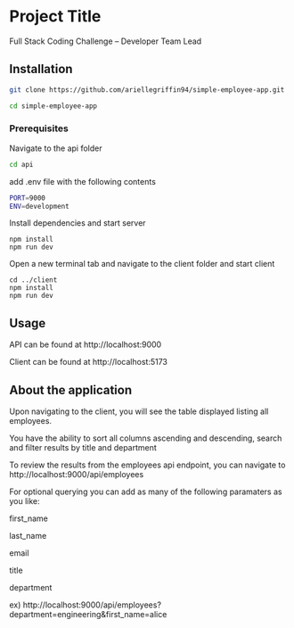 # Project Title

Full Stack Coding Challenge – Developer Team Lead

## Installation

```bash
git clone https://github.com/ariellegriffin94/simple-employee-app.git

cd simple-employee-app
```

### Prerequisites

Navigate to the api folder
```bash
cd api
```
add .env file with the following contents
```bash
PORT=9000
ENV=development
```
Install dependencies and start server
```
npm install
npm run dev
```

Open a new terminal tab and navigate to the client folder and start client
```
cd ../client
npm install
npm run dev
```

## Usage

API can be found at http://localhost:9000

Client can be found at http://localhost:5173

## About the application

Upon navigating to the client, you will see the table displayed listing all employees.

You have the ability to sort all columns ascending and descending, search and filter results by title and department

To review the results from the employees api endpoint, you can navigate to http://localhost:9000/api/employees

For optional querying you can add as many of the following paramaters as you like:

first_name

last_name

email

title

department

ex) http://localhost:9000/api/employees?department=engineering&first_name=alice



